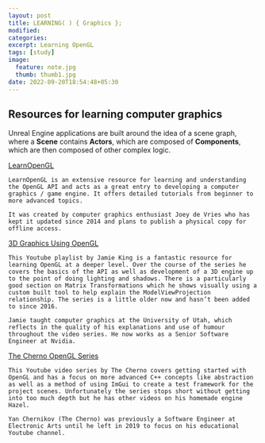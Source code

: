 ```yaml
---
layout: post
title: LEARNING( ) { Graphics };
modified:
categories: 
excerpt: Learning OpenGL
tags: [study]
image:
  feature: note.jpg
  thumb: thumb1.jpg
date: 2022-09-20T18:54:48+05:30
---
```

## Resources for learning computer graphics

Unreal Engine applications are built around the idea of a scene graph, where a **Scene** contains **Actors**, which are composed of **Components**, which are then composed of other complex logic. 

[LearnOpenGL](https://www.learnopengl.com/)

```brief
LearnOpenGL is an extensive resource for learning and understanding the OpenGL API and acts as a great entry to developing a computer graphics / game engine. It offers detailed tutorials from beginner to more advanced topics.

It was created by computer graphics enthusiast Joey de Vries who has kept it updated since 2014 and plans to publish a physical copy for offline access.
```

[3D Graphics Using OpenGL](https://www.youtube.com/playlist?list=PLRwVmtr-pp06qT6ckboaOhnm9FxmzHpbY)

```brief
This Youtube playlist by Jamie King is a fantastic resource for learning OpenGL at a deeper level. Over the course of the series he covers the basics of the API as well as development of a 3D engine up to the point of doing lighting and shadows. There is a particularly good section on Matrix Transformations which he shows visually using a custom built tool to help explain the ModelViewProjection relationship. The series is a little older now and hasn’t been added to since 2016.

Jamie taught computer graphics at the University of Utah, which reflects in the quality of his explanations and use of humour throughout the video series. He now works as a Senior Software Engineer at Nvidia.
```

[The Cherno OpenGL Series](https://www.youtube.com/playlist?list=PLlrATfBNZ98foTJPJ_Ev03o2oq3-GGOS2)

```brief
This Youtube video series by The Cherno covers getting started with OpenGL and has a focus on more advanced C++ concepts like abstraction as well as a method of using ImGui to create a test framework for the project scenes. Unfortunately the series stops short without getting into too much depth but he has other videos on his homemade engine Hazel.

Yan Chernikov (The Cherno) was previously a Software Engineer at Electronic Arts until he left in 2019 to focus on his educational Youtube channel.
```